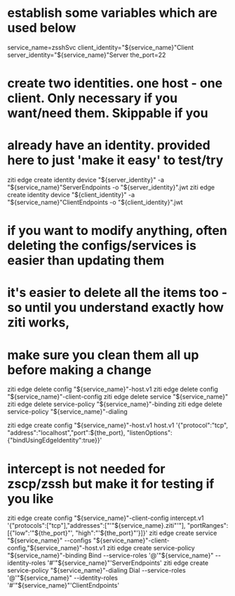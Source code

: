 # establish some variables which are used below
service_name=zsshSvc
client_identity="${service_name}"Client
server_identity="${service_name}"Server
the_port=22

# create two identities. one host - one client. Only necessary if you want/need them. Skippable if you
# already have an identity. provided here to just 'make it easy' to test/try
ziti edge create identity device "${server_identity}" -a "${service_name}"ServerEndpoints -o "${server_identity}".jwt
ziti edge create identity device "${client_identity}" -a "${service_name}"ClientEndpoints -o "${client_identity}".jwt

# if you want to modify anything, often deleting the configs/services is easier than updating them
# it's easier to delete all the items too - so until you understand exactly how ziti works,
# make sure you clean them all up before making a change
ziti edge delete config "${service_name}"-host.v1
ziti edge delete config "${service_name}"-client-config
ziti edge delete service "${service_name}"
ziti edge delete service-policy "${service_name}"-binding
ziti edge delete service-policy "${service_name}"-dialing

ziti edge create config "${service_name}"-host.v1 host.v1 '{"protocol":"tcp", "address":"localhost","port":${the_port}, "listenOptions": {"bindUsingEdgeIdentity":true}}'
# intercept is not needed for zscp/zssh but make it for testing if you like
ziti edge create config "${service_name}"-client-config intercept.v1 '{"protocols":["tcp"],"addresses":["'"${service_name}.ziti"'"], "portRanges":[{"low":'"${the_port}"', "high":"'${the_port}"'}]}'
ziti edge create service "${service_name}" --configs "${service_name}"-client-config,"${service_name}"-host.v1
ziti edge create service-policy "${service_name}"-binding Bind --service-roles '@'"${service_name}" --identity-roles '#'"${service_name}"'ServerEndpoints'
ziti edge create service-policy "${service_name}"-dialing Dial --service-roles '@'"${service_name}" --identity-roles '#'"${service_name}"'ClientEndpoints'
